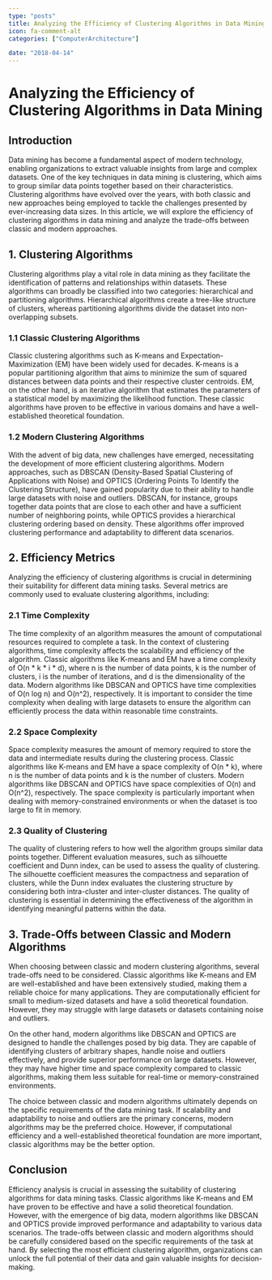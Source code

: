 ```yaml
---
type: "posts"
title: Analyzing the Efficiency of Clustering Algorithms in Data Mining
icon: fa-comment-alt
categories: ["ComputerArchitecture"]

date: "2018-04-14"
---
```




# Analyzing the Efficiency of Clustering Algorithms in Data Mining

## Introduction
Data mining has become a fundamental aspect of modern technology, enabling organizations to extract valuable insights from large and complex datasets. One of the key techniques in data mining is clustering, which aims to group similar data points together based on their characteristics. Clustering algorithms have evolved over the years, with both classic and new approaches being employed to tackle the challenges presented by ever-increasing data sizes. In this article, we will explore the efficiency of clustering algorithms in data mining and analyze the trade-offs between classic and modern approaches.

## 1. Clustering Algorithms
Clustering algorithms play a vital role in data mining as they facilitate the identification of patterns and relationships within datasets. These algorithms can broadly be classified into two categories: hierarchical and partitioning algorithms. Hierarchical algorithms create a tree-like structure of clusters, whereas partitioning algorithms divide the dataset into non-overlapping subsets.

### 1.1 Classic Clustering Algorithms
Classic clustering algorithms such as K-means and Expectation-Maximization (EM) have been widely used for decades. K-means is a popular partitioning algorithm that aims to minimize the sum of squared distances between data points and their respective cluster centroids. EM, on the other hand, is an iterative algorithm that estimates the parameters of a statistical model by maximizing the likelihood function. These classic algorithms have proven to be effective in various domains and have a well-established theoretical foundation.

### 1.2 Modern Clustering Algorithms
With the advent of big data, new challenges have emerged, necessitating the development of more efficient clustering algorithms. Modern approaches, such as DBSCAN (Density-Based Spatial Clustering of Applications with Noise) and OPTICS (Ordering Points To Identify the Clustering Structure), have gained popularity due to their ability to handle large datasets with noise and outliers. DBSCAN, for instance, groups together data points that are close to each other and have a sufficient number of neighboring points, while OPTICS provides a hierarchical clustering ordering based on density. These algorithms offer improved clustering performance and adaptability to different data scenarios.

## 2. Efficiency Metrics
Analyzing the efficiency of clustering algorithms is crucial in determining their suitability for different data mining tasks. Several metrics are commonly used to evaluate clustering algorithms, including:

### 2.1 Time Complexity
The time complexity of an algorithm measures the amount of computational resources required to complete a task. In the context of clustering algorithms, time complexity affects the scalability and efficiency of the algorithm. Classic algorithms like K-means and EM have a time complexity of O(n * k * i * d), where n is the number of data points, k is the number of clusters, i is the number of iterations, and d is the dimensionality of the data. Modern algorithms like DBSCAN and OPTICS have time complexities of O(n log n) and O(n^2), respectively. It is important to consider the time complexity when dealing with large datasets to ensure the algorithm can efficiently process the data within reasonable time constraints.

### 2.2 Space Complexity
Space complexity measures the amount of memory required to store the data and intermediate results during the clustering process. Classic algorithms like K-means and EM have a space complexity of O(n * k), where n is the number of data points and k is the number of clusters. Modern algorithms like DBSCAN and OPTICS have space complexities of O(n) and O(n^2), respectively. The space complexity is particularly important when dealing with memory-constrained environments or when the dataset is too large to fit in memory.

### 2.3 Quality of Clustering
The quality of clustering refers to how well the algorithm groups similar data points together. Different evaluation measures, such as silhouette coefficient and Dunn index, can be used to assess the quality of clustering. The silhouette coefficient measures the compactness and separation of clusters, while the Dunn index evaluates the clustering structure by considering both intra-cluster and inter-cluster distances. The quality of clustering is essential in determining the effectiveness of the algorithm in identifying meaningful patterns within the data.

## 3. Trade-Offs between Classic and Modern Algorithms
When choosing between classic and modern clustering algorithms, several trade-offs need to be considered. Classic algorithms like K-means and EM are well-established and have been extensively studied, making them a reliable choice for many applications. They are computationally efficient for small to medium-sized datasets and have a solid theoretical foundation. However, they may struggle with large datasets or datasets containing noise and outliers.

On the other hand, modern algorithms like DBSCAN and OPTICS are designed to handle the challenges posed by big data. They are capable of identifying clusters of arbitrary shapes, handle noise and outliers effectively, and provide superior performance on large datasets. However, they may have higher time and space complexity compared to classic algorithms, making them less suitable for real-time or memory-constrained environments.

The choice between classic and modern algorithms ultimately depends on the specific requirements of the data mining task. If scalability and adaptability to noise and outliers are the primary concerns, modern algorithms may be the preferred choice. However, if computational efficiency and a well-established theoretical foundation are more important, classic algorithms may be the better option.

## Conclusion
Efficiency analysis is crucial in assessing the suitability of clustering algorithms for data mining tasks. Classic algorithms like K-means and EM have proven to be effective and have a solid theoretical foundation. However, with the emergence of big data, modern algorithms like DBSCAN and OPTICS provide improved performance and adaptability to various data scenarios. The trade-offs between classic and modern algorithms should be carefully considered based on the specific requirements of the task at hand. By selecting the most efficient clustering algorithm, organizations can unlock the full potential of their data and gain valuable insights for decision-making.